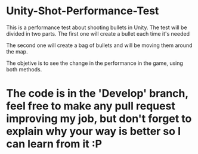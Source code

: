 Unity-Shot-Performance-Test
===========================

This is a performance test about shooting bullets in Unity. The test will be divided in two parts. The first one will create a bullet each time it's needed

The second one will create a bag of bullets and will be moving them around the map. 

The objetive is to see the change in the performance in the game, using both methods.


The code is in the 'Develop' branch, feel free to make any pull request improving my job, but don't forget to explain why your way is better so I can learn from it :P 
===========================
